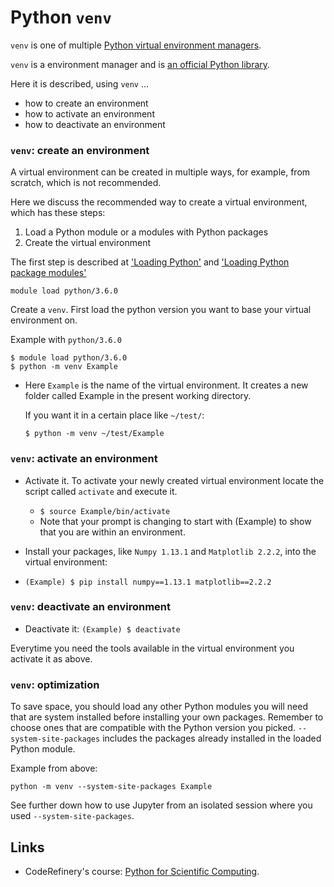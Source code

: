 # Python `venv`

`venv` is one of multiple 
[Python virtual environment managers](python_virtual_environments.md).

`venv` is a environment manager
and is [an official Python library](https://docs.python.org/3/library/venv.html).

Here it is described, using `venv` ...

- how to create an environment
- how to activate an environment
- how to deactivate an environment

### `venv`: create an environment

A virtual environment can be created in multiple ways, 
for example, from scratch, which is not recommended.

Here we discuss the recommended way to create a virtual environment,
which has these steps:
1. Load a Python module or a modules with Python packages
1. Create the virtual environment

The first step is described at 
['Loading Python'](http://docs.uppmax.uu.se/software/python/#loading-python)
and 
['Loading Python package modules'](http://docs.uppmax.uu.se/software/python/#loading-python-modules)

```
module load python/3.6.0
```


Create a `venv`. First load the python version you want to base your virtual
environment on. 

Example with `python/3.6.0`

```
$ module load python/3.6.0
$ python -m venv Example
```

* Here `Example` is the name of the virtual environment. It creates a new folder
called Example in the present working directory.

    If you want it in a certain place like `~/test/`:

    `$ python -m venv ~/test/Example`

### `venv`: activate an environment

* Activate it. To activate your newly created virtual environment locate the
script called `activate` and execute it.

    * `$ source Example/bin/activate`
    * Note that your prompt is changing to start with (Example) to show that you are within an environment.

* Install your packages, like `Numpy 1.13.1` and `Matplotlib 2.2.2`, into the virtual environment:
* `(Example) $ pip install numpy==1.13.1 matplotlib==2.2.2`

### `venv`: deactivate an environment

* Deactivate it:
    `(Example) $ deactivate`

Everytime you need the tools available in the virtual environment you activate it as above.

### `venv`: optimization

To save space, you should load any other Python modules you will need that are
system installed before installing your own packages. 
Remember to choose ones
that are compatible with the Python version you picked. 
`--system-site-packages` includes the packages already installed in the 
loaded Python module.

Example from above:

```
python -m venv --system-site-packages Example
```

See further down how to use Jupyter from an isolated session where you used
`--system-site-packages`.

## Links

- CodeRefinery's course: [Python for Scientific Computing](https://aaltoscicomp.github.io/python-for-scicomp/).
